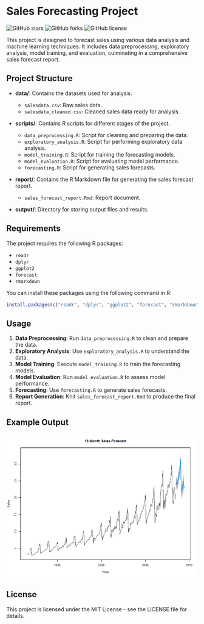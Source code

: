 # Sales Forecasting Project

![GitHub stars](https://img.shields.io/github/stars/Pulkitbarala/sales-forecasting-arima)
![GitHub forks](https://img.shields.io/github/forks/Pulkitbarala/sales-forecasting-arima)
![GitHub license](https://img.shields.io/github/license/Pulkitbarala/sales-forecasting-arima)

This project is designed to forecast sales using various data analysis and machine learning techniques. It includes data preprocessing, exploratory analysis, model training, and evaluation, culminating in a comprehensive sales forecast report.

## Project Structure

- **data/**: Contains the datasets used for analysis.
  - `salesdata.csv`: Raw sales data.
  - `salesdata_cleaned.csv`: Cleaned sales data ready for analysis.

- **scripts/**: Contains R scripts for different stages of the project.
  - `data_preprocessing.R`: Script for cleaning and preparing the data.
  - `exploratory_analysis.R`: Script for performing exploratory data analysis.
  - `model_training.R`: Script for training the forecasting models.
  - `model_evaluation.R`: Script for evaluating model performance.
  - `forecasting.R`: Script for generating sales forecasts.

- **report/**: Contains the R Markdown file for generating the sales forecast report.
  - `sales_forecast_report.Rmd`: Report document.

- **output/**: Directory for storing output files and results.

## Requirements

The project requires the following R packages:

- `readr`
- `dplyr`
- `ggplot2`
- `forecast`
- `rmarkdown`

You can install these packages using the following command in R:

```R
install.packages(c("readr", "dplyr", "ggplot2", "forecast", "rmarkdown"))
```

## Usage

1. **Data Preprocessing**: Run `data_preprocessing.R` to clean and prepare the data.
2. **Exploratory Analysis**: Use `exploratory_analysis.R` to understand the data.
3. **Model Training**: Execute `model_training.R` to train the forecasting models.
4. **Model Evaluation**: Run `model_evaluation.R` to assess model performance.
5. **Forecasting**: Use `forecasting.R` to generate sales forecasts.
6. **Report Generation**: Knit `sales_forecast_report.Rmd` to produce the final report.

## Example Output

![Example Output](https://github.com/Pulkitbarala/sales-forecasting-arima/blob/main/output/forecast_plot.png)

## License

This project is licensed under the MIT License - see the LICENSE file for details.
